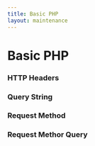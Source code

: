```yaml
---
title: Basic PHP
layout: maintenance
---
```


# Basic PHP

### HTTP Headers

### Query String

### Request Method

### Request Methor Query
